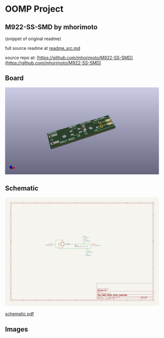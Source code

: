 # OOMP Project  
## M922-SS-SMD  by mhorimoto  
  
(snippet of original readme)  
  
  
  full source readme at [readme_src.md](readme_src.md)  
  
source repo at: [https://github.com/mhorimoto/M922-SS-SMD](https://github.com/mhorimoto/M922-SS-SMD)  
## Board  
  
[![working_3d.png](working_3d_600.png)](working_3d.png)  
## Schematic  
  
[![working_schematic.png](working_schematic_600.png)](working_schematic.png)  
  
[schematic pdf](working_schematic.pdf)  
## Images  
